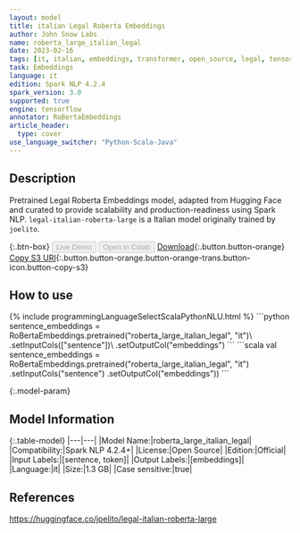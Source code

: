 ```yaml
---
layout: model
title: italian Legal Roberta Embeddings
author: John Snow Labs
name: roberta_large_italian_legal
date: 2023-02-16
tags: [it, italian, embeddings, transformer, open_source, legal, tensorflow]
task: Embeddings
language: it
edition: Spark NLP 4.2.4
spark_version: 3.0
supported: true
engine: tensorflow
annotator: RoBertaEmbeddings
article_header:
  type: cover
use_language_switcher: "Python-Scala-Java"
---
```


## Description

Pretrained Legal Roberta Embeddings model, adapted from Hugging Face and curated to provide scalability and production-readiness using Spark NLP. `legal-italian-roberta-large` is a Italian model originally trained by `joelito`.

{:.btn-box}
<button class="button button-orange" disabled>Live Demo</button>
<button class="button button-orange" disabled>Open in Colab</button>
[Download](https://s3.amazonaws.com/auxdata.johnsnowlabs.com/public/models/roberta_large_italian_legal_it_4.2.4_3.0_1676557559157.zip){:.button.button-orange}
[Copy S3 URI](s3://auxdata.johnsnowlabs.com/public/models/roberta_large_italian_legal_it_4.2.4_3.0_1676557559157.zip){:.button.button-orange.button-orange-trans.button-icon.button-copy-s3}

## How to use



<div class="tabs-box" markdown="1">
{% include programmingLanguageSelectScalaPythonNLU.html %}
```python
sentence_embeddings = RoBertaEmbeddings.pretrained("roberta_large_italian_legal", "it")\
  .setInputCols(["sentence"])\
  .setOutputCol("embeddings")
```
```scala
val sentence_embeddings = RoBertaEmbeddings.pretrained("roberta_large_italian_legal", "it")
  .setInputCols("sentence")
  .setOutputCol("embeddings"))
```
</div>

{:.model-param}
## Model Information

{:.table-model}
|---|---|
|Model Name:|roberta_large_italian_legal|
|Compatibility:|Spark NLP 4.2.4+|
|License:|Open Source|
|Edition:|Official|
|Input Labels:|[sentence, token]|
|Output Labels:|[embeddings]|
|Language:|it|
|Size:|1.3 GB|
|Case sensitive:|true|

## References

https://huggingface.co/joelito/legal-italian-roberta-large